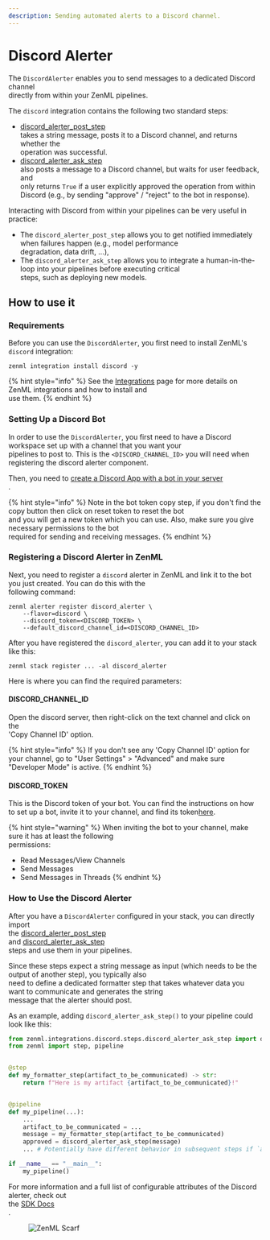 ```yaml
---
description: Sending automated alerts to a Discord channel.
---
```


# Discord Alerter

The `DiscordAlerter` enables you to send messages to a dedicated Discord channel\
directly from within your ZenML pipelines.

The `discord` integration contains the following two standard steps:

* [discord\_alerter\_post\_step](https://sdkdocs.zenml.io/latest/integration_code_docs/integrations-discord/#zenml.integrations.discord.steps.discord_alerter_post_step.discord_alerter_post_step)\
  takes a string message, posts it to a Discord channel, and returns whether the\
  operation was successful.
* [discord\_alerter\_ask\_step](https://sdkdocs.zenml.io/latest/integration_code_docs/integrations-discord/#zenml.integrations.discord.steps.discord_alerter_ask_step.discord_alerter_ask_step)\
  also posts a message to a Discord channel, but waits for user feedback, and\
  only returns `True` if a user explicitly approved the operation from within\
  Discord (e.g., by sending "approve" / "reject" to the bot in response).

Interacting with Discord from within your pipelines can be very useful in practice:

* The `discord_alerter_post_step` allows you to get notified immediately when failures happen (e.g., model performance\
  degradation, data drift, ...),
* The `discord_alerter_ask_step` allows you to integrate a human-in-the-loop into your pipelines before executing critical\
  steps, such as deploying new models.

## How to use it

### Requirements

Before you can use the `DiscordAlerter`, you first need to install ZenML's `discord` integration:

```shell
zenml integration install discord -y
```

{% hint style="info" %}
See the [Integrations](https://docs.zenml.io/component-guide) page for more details on ZenML integrations and how to install and\
use them.
{% endhint %}

### Setting Up a Discord Bot

In order to use the `DiscordAlerter`, you first need to have a Discord workspace set up with a channel that you want your\
pipelines to post to. This is the `<DISCORD_CHANNEL_ID>` you will need when registering the discord alerter component.

Then, you need to [create a Discord App with a bot in your server](https://discordpy.readthedocs.io/en/latest/discord.html)\
.

{% hint style="info" %}
Note in the bot token copy step, if you don't find the copy button then click on reset token to reset the bot\
and you will get a new token which you can use. Also, make sure you give necessary permissions to the bot\
required for sending and receiving messages.
{% endhint %}

### Registering a Discord Alerter in ZenML

Next, you need to register a `discord` alerter in ZenML and link it to the bot you just created. You can do this with the\
following command:

```shell
zenml alerter register discord_alerter \
    --flavor=discord \
    --discord_token=<DISCORD_TOKEN> \
    --default_discord_channel_id=<DISCORD_CHANNEL_ID>
```

After you have registered the `discord_alerter`, you can add it to your stack like this:

```shell
zenml stack register ... -al discord_alerter
```

Here is where you can find the required parameters:

#### DISCORD\_CHANNEL\_ID

Open the discord server, then right-click on the text channel and click on the\
'Copy Channel ID' option.

{% hint style="info" %}
If you don't see any 'Copy Channel ID' option for your channel, go to "User Settings" > "Advanced" and make sure "Developer Mode" is active.
{% endhint %}

#### DISCORD\_TOKEN

This is the Discord token of your bot. You can find the instructions on how to set up a bot, invite it to your channel, and find its token[here](https://discordpy.readthedocs.io/en/latest/discord.html).

{% hint style="warning" %}
When inviting the bot to your channel, make sure it has at least the following\
permissions:

* Read Messages/View Channels
* Send Messages
* Send Messages in Threads
{% endhint %}

### How to Use the Discord Alerter

After you have a `DiscordAlerter` configured in your stack, you can directly import\
the [discord\_alerter\_post\_step](https://sdkdocs.zenml.io/latest/integration_code_docs/integrations-discord/#zenml.integrations.discord.steps.discord_alerter_post_step.discord_alerter_post_step)\
and [discord\_alerter\_ask\_step](https://sdkdocs.zenml.io/latest/integration_code_docs/integrations-discord/#zenml.integrations.discord.steps.discord_alerter_ask_step.discord_alerter_ask_step)\
steps and use them in your pipelines.

Since these steps expect a string message as input (which needs to be the output of another step), you typically also\
need to define a dedicated formatter step that takes whatever data you want to communicate and generates the string\
message that the alerter should post.

As an example, adding `discord_alerter_ask_step()` to your pipeline could look like this:

```python
from zenml.integrations.discord.steps.discord_alerter_ask_step import discord_alerter_ask_step
from zenml import step, pipeline


@step
def my_formatter_step(artifact_to_be_communicated) -> str:
    return f"Here is my artifact {artifact_to_be_communicated}!"


@pipeline
def my_pipeline(...):
    ...
    artifact_to_be_communicated = ...
    message = my_formatter_step(artifact_to_be_communicated)
    approved = discord_alerter_ask_step(message)
    ... # Potentially have different behavior in subsequent steps if `approved`

if __name__ == "__main__":
    my_pipeline()
```

For more information and a full list of configurable attributes of the Discord alerter, check out\
the [SDK Docs](https://sdkdocs.zenml.io/latest/integration_code_docs/integrations-discord/#zenml.integrations.discord.alerters.discord_alerter.DiscordAlerter)\
.

<figure><img src="https://static.scarf.sh/a.png?x-pxid=f0b4f458-0a54-4fcd-aa95-d5ee424815bc" alt="ZenML Scarf"><figcaption></figcaption></figure>
